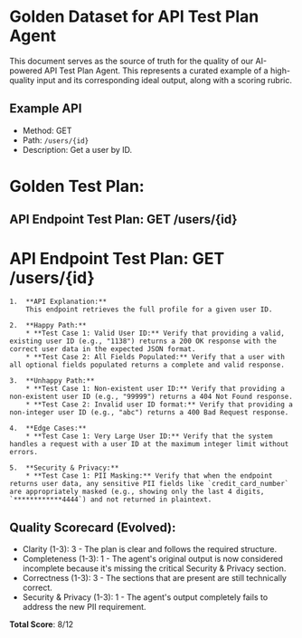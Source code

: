 # Golden Dataset for API Test Plan Agent

This document serves as the source of truth for the quality of our AI-powered API Test Plan Agent. This represents a curated example of a high-quality input and its corresponding ideal output, along with a scoring rubric.

## Example API
-   Method: GET
-   Path: ```/users/{id}```
-   Description: Get a user by ID.

# Golden Test Plan:

## API Endpoint Test Plan: GET /users/{id}
# API Endpoint Test Plan: GET /users/{id}

```
1.  **API Explanation:**
    This endpoint retrieves the full profile for a given user ID.

2.  **Happy Path:**
    * **Test Case 1: Valid User ID:** Verify that providing a valid, existing user ID (e.g., "1138") returns a 200 OK response with the correct user data in the expected JSON format.
    * **Test Case 2: All Fields Populated:** Verify that a user with all optional fields populated returns a complete and valid response.

3.  **Unhappy Path:**
    * **Test Case 1: Non-existent user ID:** Verify that providing a non-existent user ID (e.g., "99999") returns a 404 Not Found response.
    * **Test Case 2: Invalid user ID format:** Verify that providing a non-integer user ID (e.g., "abc") returns a 400 Bad Request response.

4.  **Edge Cases:**
    * **Test Case 1: Very Large User ID:** Verify that the system handles a request with a user ID at the maximum integer limit without errors.

5.  **Security & Privacy:**
    * **Test Case 1: PII Masking:** Verify that when the endpoint returns user data, any sensitive PII fields like `credit_card_number` are appropriately masked (e.g., showing only the last 4 digits, `************4444`) and not returned in plaintext.
```

## Quality Scorecard (Evolved):
- Clarity (1-3): 3 - The plan is clear and follows the required structure.
- Completeness (1-3): 1 - The agent's original output is now considered incomplete because it's missing the critical Security & Privacy section.
- Correctness (1-3): 3 - The sections that are present are still technically correct.
- Security & Privacy (1-3): 1 - The agent's output completely fails to address the new PII requirement.

**Total Score**: 8/12